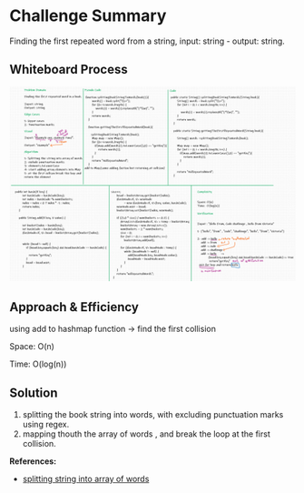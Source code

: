 # Challenge Summary
Finding the first repeated word from a string, input: string - output: string.

## Whiteboard Process
![hashmap-repeated-word](./hashmap-repeated-word.png)

## Approach & Efficiency
using add to hashmap function ->  find the first collision 

Space: O(n)

Time:  O(log(n))

## Solution

1. splitting the book string into words, with excluding punctuation marks using regex.
2. mapping thouth the array of words , and break the loop at the first collision.


**References:**
* [splitting string into array of words](https://stackoverflow.com/questions/4674850/converting-a-sentence-string-to-a-string-array-of-words-in-java)